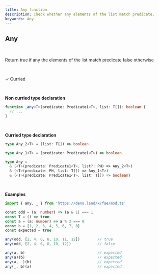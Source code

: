 ```yaml
---
title: Any function
description: Check whether any elements of the list match predicate.
keywords: Any
---
```


## Any
<br>

Return true if any the elements of the list match predicate false otherwise

<br>

&check; Curried

<br>

**Non curried type declaration**
```typescript
function _any<T>(predicate: Predicate1<T>, list: T[]): boolean {
  // ...
}
```
<br>

**Curried type declaration**

```typescript
type Any_2<T> = (list: T[]) => boolean

type Any_1<T> = (predicate: Predicate1<T>) => boolean

type Any =
  & (<T>(predicate: Predicate1<T>, list?: PH) => Any_2<T>)
  & (<T>(predicate: PH, list: T[]) => Any_1<T>)
  & (<T>(predicate: Predicate1<T>, list: T[]) => boolean)
  ```

<br>

**Examples**
```typescript
import { any, _ } from 'https://deno.land/x/fae/mod.ts'

const odd = (a: number) => (a & 1) === 1
const T = () => true
const a = (a: number) => a % 3 === 0
const b = [1, 2, 3, 4, 5, 6, 7, 8]
const expected = true

any(odd, [2, 4, 6, 8, 10, 11, 12])        // true
any(odd, [2, 4, 6, 8, 10, 12])            // false

any(a, b)                                 // expected
any(a)(b)                                 // expected
any(a, _)(b)                              // expected
any(_, b)(a)                              // expected 
```
